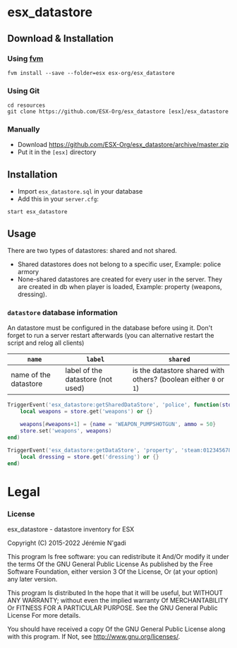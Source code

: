 # esx_datastore

## Download & Installation

### Using [fvm](https://github.com/qlaffont/fvm-installer)
```
fvm install --save --folder=esx esx-org/esx_datastore
```

### Using Git
```
cd resources
git clone https://github.com/ESX-Org/esx_datastore [esx]/esx_datastore
```

### Manually
- Download https://github.com/ESX-Org/esx_datastore/archive/master.zip
- Put it in the `[esx]` directory

## Installation
- Import `esx_datastore.sql` in your database
- Add this in your `server.cfg`:

```
start esx_datastore
```

## Usage
There are two types of datastores: shared and not shared.

- Shared datastores does not belong to a specific user, Example: police armory
- None-shared datastores are created for every user in the server. They are created in db when player is loaded, Example: property (weapons, dressing).

### `datastore` database information
An datastore must be configured in the database before using it. Don't forget to run a server restart afterwards (you can alternative restart the script and relog all clients)

| `name`   | `label` | `shared` |
| -------- | ------- | -------- |
| name of the datastore | label of the datastore (not used) | is the datastore shared with others? (boolean either `0` or `1`) |

```lua
TriggerEvent('esx_datastore:getSharedDataStore', 'police', function(store)
	local weapons = store.get('weapons') or {}

	weapons[#weapons+1] = {name = 'WEAPON_PUMPSHOTGUN', ammo = 50}
	store.set('weapons', weapons)
end)

TriggerEvent('esx_datastore:getDataStore', 'property', 'steam:0123456789', function(store)
	local dressing = store.get('dressing') or {}
end)
```

# Legal
### License
esx_datastore - datastore inventory for ESX

Copyright (C) 2015-2022 Jérémie N'gadi

This program Is free software: you can redistribute it And/Or modify it under the terms Of the GNU General Public License As published by the Free Software Foundation, either version 3 Of the License, Or (at your option) any later version.

This program Is distributed In the hope that it will be useful, but WITHOUT ANY WARRANTY; without even the implied warranty Of MERCHANTABILITY Or FITNESS FOR A PARTICULAR PURPOSE. See the GNU General Public License For more details.

You should have received a copy Of the GNU General Public License along with this program. If Not, see http://www.gnu.org/licenses/.
